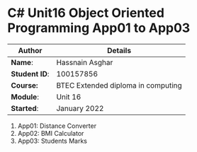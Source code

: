 # C# Unit16 Object Oriented Programming App01 to App03
| Author | Details |
| ---- | ---- |
**Name**: | Hassnain Asghar |
**Student ID**: | 100157856 |
**Course:** | BTEC Extended diploma in computing |
**Module**: | Unit 16     |
**Started**: | January 2022 |    

1. App01: Distance Converter
2. App02: BMI Calculator
3. App03: Students Marks